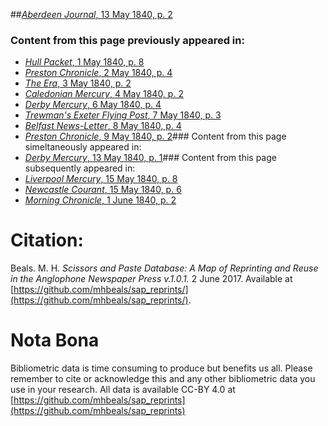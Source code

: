 ##[*Aberdeen Journal*, 13 May 1840, p. 2](https://mhbeals.github.io/sap_html/Aberdeen-Journal/Aberdeen-Journal-13-May-1840-p-2)

### Content from this page previously appeared in:
+ [*Hull Packet*, 1 May 1840, p. 8](https://mhbeals.github.io/sap_html/Hull-Packet/Hull-Packet-1-May-1840-p-8)
+ [*Preston Chronicle*, 2 May 1840, p. 4](https://mhbeals.github.io/sap_html/Preston-Chronicle/Preston-Chronicle-2-May-1840-p-4)
+ [*The Era*, 3 May 1840, p. 2](https://mhbeals.github.io/sap_html/The-Era/The-Era-3-May-1840-p-2)
+ [*Caledonian Mercury*, 4 May 1840, p. 2](https://mhbeals.github.io/sap_html/Caledonian-Mercury/Caledonian-Mercury-4-May-1840-p-2)
+ [*Derby Mercury*, 6 May 1840, p. 4](https://mhbeals.github.io/sap_html/Derby-Mercury/Derby-Mercury-6-May-1840-p-4)
+ [*Trewman's Exeter Flying Post*, 7 May 1840, p. 3](https://mhbeals.github.io/sap_html/Trewman's-Exeter-Flying-Post/Trewman's-Exeter-Flying-Post-7-May-1840-p-3)
+ [*Belfast News-Letter*, 8 May 1840, p. 4](https://mhbeals.github.io/sap_html/Belfast-News-Letter/Belfast-News-Letter-8-May-1840-p-4)
+ [*Preston Chronicle*, 9 May 1840, p. 2](https://mhbeals.github.io/sap_html/Preston-Chronicle/Preston-Chronicle-9-May-1840-p-2)### Content from this page simeltaneously appeared in:
+ [*Derby Mercury*, 13 May 1840, p. 1](https://mhbeals.github.io/sap_html/Derby-Mercury/Derby-Mercury-13-May-1840-p-1)### Content from this page subsequently appeared in:
+ [*Liverpool Mercury*, 15 May 1840, p. 8](https://mhbeals.github.io/sap_html/Liverpool-Mercury/Liverpool-Mercury-15-May-1840-p-8)
+ [*Newcastle Courant*, 15 May 1840, p. 6](https://mhbeals.github.io/sap_html/Newcastle-Courant/Newcastle-Courant-15-May-1840-p-6)
+ [*Morning Chronicle*, 1 June 1840, p. 2](https://mhbeals.github.io/sap_html/Morning-Chronicle/Morning-Chronicle-1-June-1840-p-2)
                    
# Citation: 

Beals. M. H. *Scissors and Paste Database: A Map of Reprinting and Reuse in the Anglophone Newspaper Press v.1.0.1.* 2 June 2017. Available at [https://github.com/mhbeals/sap_reprints/](https://github.com/mhbeals/sap_reprints/). 
                    
# Nota Bona

Bibliometric data is time consuming to produce but benefits us all. Please remember to cite or acknowledge this and any other bibliometric data you use in your research. All data is available CC-BY 4.0 at [https://github.com/mhbeals/sap_reprints](https://github.com/mhbeals/sap_reprints)